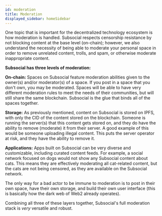 ```yaml
---
id: moderation
title: Moderation
displayed_sidebar: homeSidebar
---
```


One topic that is important for the decentralized technology ecosystem is how moderation is
handled. Subsocial respects censorship resistance by not blocking content at the base level
(on-chain); however, we also understand the necessity of being able to moderate your personal
space in order to remove unrelated content, trolls, and spam, or otherwise moderate
inappropriate content.

**Subsocial has three levels of moderation:**

**On-chain:** Spaces on Subsocial feature moderation abilities given to the owner(s) and/or moderator(s) of a space. 
If you post in a space that you don't own, you may be moderated. 
Spaces will be able to have very different moderation rules to meet the needs of their communities, but will still share the same blockchain.
Subsocial is the glue that binds all of the spaces together.

**Storage:** As previously mentioned, content on Subsocial is stored on IPFS, with only the CID of the content stored on the blockchain.
Someone is running the server(s) that this content gets stored on, and they do have the ability to remove (moderate) it from their server.
A good example of this would be someone uploading illegal content. This puts the server operator at risk, and they have the ability to remove it. 

**Applications:** Apps built on Subsocial can be very diverse and customizable, including curated content feeds. 
For example, a social network focused on dogs would not show any Subsocial content about cats. 
This means they are effectively moderating all cat-related content, but the cats are not being censored, as they are available on the Subsocial network.

The only way for a bad actor to be immune to moderation is to post in their own space, have their own storage, and build their own user interface 
(this is basically how the dark web of Web2 already operates).

Combining all three of these layers together, Subsocial's full moderation stack is *very* versatile and robust.

